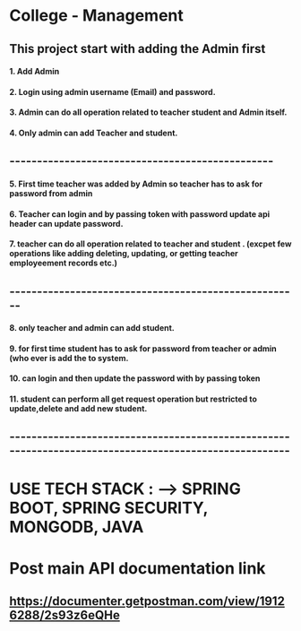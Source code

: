 # College - Management

## This project start with adding the Admin first 
#### 1. Add Admin
#### 2. Login using admin username (Email) and password.
#### 3. Admin can do all operation related to teacher student and Admin itself.
#### 4. Only admin can add Teacher and student.
## ------------------------------------------------
#### 5. First time teacher was added by Admin so teacher has to ask for password from admin
#### 6. Teacher can login and by passing token with password update api header can update password.
#### 7. teacher can do all operation related to teacher and student . (excpet few operations like adding deleting, updating, or getting teacher employeement records etc.)
## -----------------------------------------------------
#### 8. only teacher and admin can add student.
#### 9. for first time student has to ask for password from teacher or admin (who ever is add the to system.
#### 10. can login and then update the password with by passing token 
#### 11. student can perform all get request operation but restricted to update,delete and add new student.

## ------------------------------------------------------------------------------------------------------
# USE TECH STACK : --> SPRING BOOT, SPRING SECURITY, MONGODB, JAVA

# Post main API documentation link
## https://documenter.getpostman.com/view/19126288/2s93z6eQHe
